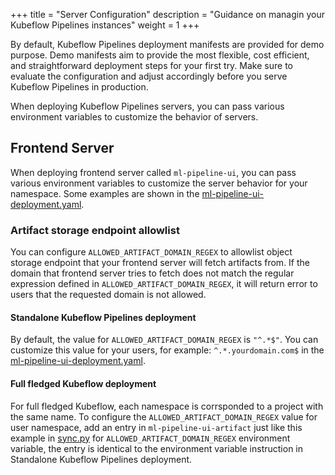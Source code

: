 +++
title = "Server Configuration"
description = "Guidance on managin your Kubeflow Pipelines instances"
weight = 1
+++


By default, Kubeflow Pipelines deployment manifests are provided for demo purpose.
Demo manifests aim to provide the most flexible, cost efficient, and straightforward
deployment steps for your first try. Make sure to evaluate the configuration and adjust
accordingly before you serve Kubeflow Pipelines in production. 

When deploying Kubeflow Pipelines servers, you can pass various environment variables
to customize the behavior of servers.

## Frontend Server

When deploying frontend server called `ml-pipeline-ui`, you can pass various environment
variables to customize the server behavior for your namespace. Some examples are shown
in the [ml-pipeline-ui-deployment.yaml](https://github.com/kubeflow/pipelines/blob/b630d5c8ae7559be0011e67f01e3aec1946ef765/manifests/kustomize/base/pipeline/ml-pipeline-ui-deployment.yaml#L32-L50).

### Artifact storage endpoint allowlist

You can configure `ALLOWED_ARTIFACT_DOMAIN_REGEX` to allowlist object storage endpoint
that your frontend server will fetch artifacts from. If the domain that frontend server
tries to fetch does not match the regular expression defined in
`ALLOWED_ARTIFACT_DOMAIN_REGEX`, it will return error to users that the requested domain
is not allowed.

#### Standalone Kubeflow Pipelines deployment

By default, the value for `ALLOWED_ARTIFACT_DOMAIN_REGEX` is `"^.*$"`. You can customize
this value for your users, for example: `^.*.yourdomain.com$` in the
[ml-pipeline-ui-deployment.yaml](https://github.com/kubeflow/pipelines/blob/b630d5c8ae7559be0011e67f01e3aec1946ef765/manifests/kustomize/base/pipeline/ml-pipeline-ui-deployment.yaml#L32-L50).


#### Full fledged Kubeflow deployment

For full fledged Kubeflow, each namespace is corrsponded to a project with the same name.
To configure the `ALLOWED_ARTIFACT_DOMAIN_REGEX` value for user namespace, add an entry in `ml-pipeline-ui-artifact`
just like this example in [sync.py](https://github.com/kubeflow/pipelines/blob/b630d5c8ae7559be0011e67f01e3aec1946ef765/manifests/kustomize/base/installs/multi-user/pipelines-profile-controller/sync.py#L304-L310) for `ALLOWED_ARTIFACT_DOMAIN_REGEX` environment variable,
the entry is identical to the environment variable instruction in Standalone Kubeflow Pipelines
deployment.